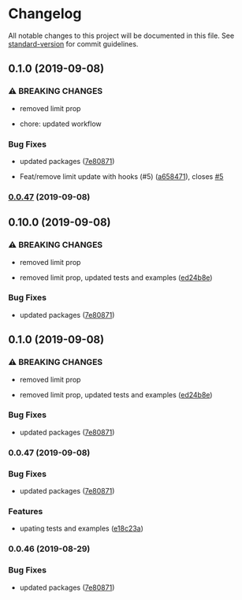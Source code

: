 # Changelog

All notable changes to this project will be documented in this file. See [standard-version](https://github.com/conventional-changelog/standard-version) for commit guidelines.

## 0.1.0 (2019-09-08)


### ⚠ BREAKING CHANGES

* removed limit prop

* chore: updated workflow

### Bug Fixes

* updated packages ([7e80871](https://github.com/cchanxzy/React-Currency-Input-Field/commit/7e80871))


* Feat/remove limit update with hooks (#5) ([a658471](https://github.com/cchanxzy/React-Currency-Input-Field/commit/a658471)), closes [#5](https://github.com/cchanxzy/React-Currency-Input-Field/issues/5)

### [0.0.47](https://github.com/cchanxzy/React-Currency-Input-Field/compare/v0.10.0...v0.0.47) (2019-09-08)

## 0.10.0 (2019-09-08)


### ⚠ BREAKING CHANGES

* removed limit prop

* removed limit prop, updated tests and examples ([ed24b8e](https://github.com/cchanxzy/React-Currency-Input-Field/commit/ed24b8e))


### Bug Fixes

* updated packages ([7e80871](https://github.com/cchanxzy/React-Currency-Input-Field/commit/7e80871))

## 0.1.0 (2019-09-08)


### ⚠ BREAKING CHANGES

* removed limit prop

* removed limit prop, updated tests and examples ([ed24b8e](https://github.com/cchanxzy/React-Currency-Input-Field/commit/ed24b8e))


### Bug Fixes

* updated packages ([7e80871](https://github.com/cchanxzy/React-Currency-Input-Field/commit/7e80871))

### 0.0.47 (2019-09-08)


### Bug Fixes

* updated packages ([7e80871](https://github.com/cchanxzy/React-Currency-Input-Field/commit/7e80871))


### Features

* upating tests and examples ([e18c23a](https://github.com/cchanxzy/React-Currency-Input-Field/commit/e18c23a))

### 0.0.46 (2019-08-29)


### Bug Fixes

* updated packages ([7e80871](https://github.com/cchanxzy/React-Currency-Input-Field/commit/7e80871))
